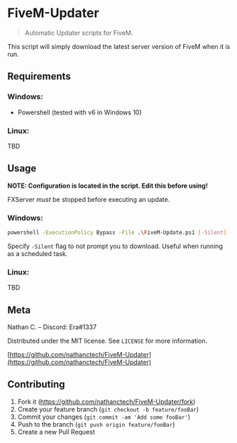 # FiveM-Updater
> Automatic Updater scripts for FiveM.

This script will simply download the latest server version of FiveM when it is run.

## Requirements

### Windows:

* Powershell (tested with v6 in Windows 10)

### Linux:

TBD

## Usage

**NOTE: Configuration is located in the script. Edit this before using!**

FXServer *must* be stopped before executing an update.

### Windows:

```sh
powershell -ExecutionPolicy Bypass -File .\FiveM-Update.ps1 [-Silent]
```

Specify `-Silent` flag to not prompt you to download. Useful when running as a scheduled task.

### Linux:

TBD

## Meta

Nathan C. – Discord: Era#1337

Distributed under the MIT license. See ``LICENSE`` for more information.

[https://github.com/nathanctech/FiveM-Updater](https://github.com/nathanctech/FiveM-Updater)

## Contributing

1. Fork it (<https://github.com/nathanctech/FiveM-Updater/fork>)
2. Create your feature branch (`git checkout -b feature/fooBar`)
3. Commit your changes (`git commit -am 'Add some fooBar'`)
4. Push to the branch (`git push origin feature/fooBar`)
5. Create a new Pull Request